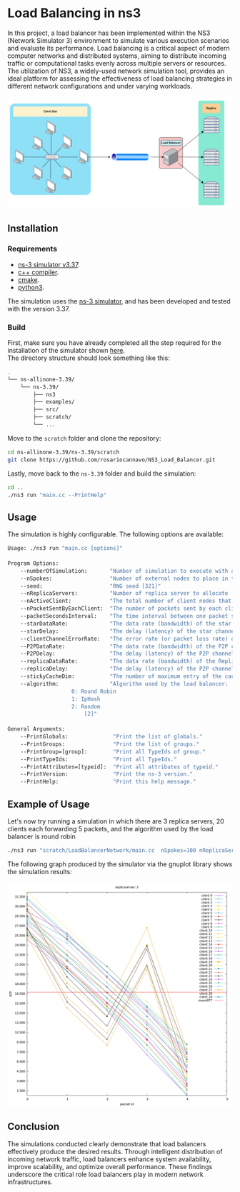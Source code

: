 
# Load Balancing in ns3

In this project, a load balancer has been implemented within the NS3 (Network Simulator 3) environment to simulate various execution scenarios and evaluate its performance. Load balancing is a critical aspect of modern computer networks and distributed systems, aiming to distribute incoming traffic or computational tasks evenly across multiple servers or resources. The utilization of NS3, a widely-used network simulation tool, provides an ideal platform for assessing the effectiveness of load balancing strategies in different network configurations and under varying workloads.

![Scenario](img/scenario.png)

## Installation

### Requirements

- [ns-3 simulator v3.37](https://www.nsnam.org/).
- [c++ compiler](https://gcc.gnu.org/).
- [cmake](https://cmake.org/).
- [python3](https://www.python.org/).

The simulation uses the [ns-3 simulator](https://www.nsnam.org/), and has been developed and tested with the version 3.37.

### Build

First, make sure you have already completed all the step required for the installation of the simulator shown [here](https://www.nsnam.org/docs/release/3.37/tutorial/html/index.html).  
The directory structure should look something like this:

```bash
.
└── ns-allinone-3.39/
    └── ns-3.39/
        ├── ns3
        ├── examples/
        ├── src/
        ├── scratch/
        └── ...
```

Move to the `scratch` folder and clone the repository:

```bash
cd ns-allinone-3.39/ns-3.39/scratch
git clone https://github.com/rosariocannavo/NS3_Load_Balancer.git
```

Lastly, move back to the `ns-3.39` folder and build the simulation:

```bash
cd ..
./ns3 run "main.cc --PrintHelp"
```

## Usage
The simulation is highly configurable. The following options are available:

```bash
Usage: ./ns3 run "main.cc [options]"

Program Options:
    --numberOfSimulation:       "Number of simulation to execute with actual configuration [100]"
    --nSpokes:                  "Number of external nodes to place in the star [100]"
    --seed:                     "RNG seed [321]"
    --nReplicaServers:          "Number of replica server to allocate [3]"
    --nActiveClient:            "The total number of client nodes that request packets from the load balancer (1 to nSpokes) [30]"
    --nPacketSentByEachClient:  "The number of packets sent by each client node to the load balancer [5]"
    --packetSecondsInterval:    "The time interval between one packet send and another of a client (in Seconds) [1]"
    --starDataRate:             "The data rate (bandwidth) of the star channel. This parameter defines the rate at which data can be transmitted over the channel [1Mbps]"
    --starDelay:                "The delay (latency) of the star channel. This parameter defines the time it takes for packets to traverse a channel [2ms]"
    --clientChannelErrorRate:   "The error rate (or packet loss rate) of the communication channel between clients and the load balancer (0.10 = 10%) [0]"
    --P2PDataRate:              "The data rate (bandwidth) of the P2P channel (star to lb). This parameter defines the rate at which data can be transmitted over the channel [1Mbps]"
    --P2PDelay:                 "The delay (latency) of the P2P channel (star to lb). This parameter defines the time it takes for packets to traverse a channel [2ms]"
    --replicaDataRate:          "The data rate (bandwidth) of the Replica channel (lb to servers). This parameter defines the rate at which data can be transmitted over the channel [1Mbps]"
    --replicaDelay:             "The delay (latency) of the P2P channel (lb to servers). This parameter defines the time it takes for packets to traverse a channel (expressed in ns) [2ms]"
    --stickyCacheDim:           "The number of maximum entry of the cache for sticky session [33]"
    --algorithm:                "Algorithm used by the load balancer: 
					0: Round Robin 
					1: IpHash 
					2: Random
					    [2]"

General Arguments:
    --PrintGlobals:              "Print the list of globals."
    --PrintGroups:               "Print the list of groups."
    --PrintGroup=[group]:        "Print all TypeIds of group."
    --PrintTypeIds:              "Print all TypeIds."
    --PrintAttributes=[typeid]:  "Print all attributes of typeid."
    --PrintVersion:              "Print the ns-3 version."
    --PrintHelp:                 "Print this help message."

```
## Example of Usage
Let's now try running a simulation in which there are 3 replica servers, 20 clients each forwarding 5 packets, and the algorithm used by the load balancer is round robin
```bash
./ns3 run "scratch/LoadBalancerNetwork/main.cc  nSpokes=100 nReplicaServers=3 nActiveClient=20 nPacketSentByEachClient=5 algorithm=0"
```
The following graph produced by the simulator via the gnuplot library shows the simulation results:

<p align="center">
<img src="img/RR.png" width="700">
</p>

## Conclusion
The simulations conducted clearly demonstrate that load balancers effectively produce the desired results. Through intelligent distribution of incoming network traffic, load balancers enhance system availability, improve scalability, and optimize overall performance. These findings underscore the critical role load balancers play in modern network infrastructures.
